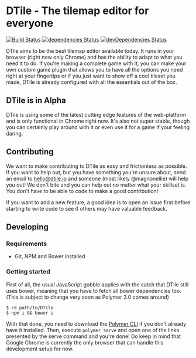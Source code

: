 # DTile - The tilemap editor for everyone
[![Build Status](https://travis-ci.org/MagnonGames/DTile.svg?branch=master)](https://travis-ci.org/MagnonGames/DTile)
[![dependencies Status](https://david-dm.org/MagnonGames/DTile/status.svg)](https://david-dm.org/MagnonGames/DTile)
[![devDependencies Status](https://david-dm.org/MagnonGames/DTile/dev-status.svg)](https://david-dm.org/MagnonGames/DTile?type=dev)

DTile aims to be the best tilemap editor available today. It runs in your browser
(right now only Chrome) and has the ability to adapt to what you need it to do.
If you're making a complete game with it, you can make your own custom game
plugin that allows you to have all the options you need right at your fingertips
or if you just want to show off a cool tileset you made, DTile is already
configured with all the essentials out of the box.

## DTile is in Alpha
DTile is using some of the latest cutting edge features of the web-platform
and is only functional in Chrome right now. It's also not super stable, though
you can certainly play around with it or even use it for a game if your feeling
daring.

## Contributing
We want to make contributing to DTile as easy and frictionless as possible. If
you want to help out, but you have something you're unsure about, send an email
to [hello@dtile.io](mailto:hello@dtile.io) and someone (most likely @magnonellie) will help you
out! We don't bite and you can help out no matter what your skillset is. You
don't have to be able to code to make a good contribution!

If you want to add a new feature, a good idea is to open an issue first before
starting to write code to see if others may have valuable feedback.

## Developing

### Requirements
- Git, NPM and Bower installed

### Getting started
First of all, the usual JavaScript gobble applies with the catch that DTile
still uses bower, meaning that you have to fetch all bower dependencies too.
(This is subject to change very soon as Polymer 3.0 comes around)

```
$ cd path/to/DTile
$ npm i && bower i
```

With that done, you need to download the
[Polymer CLI](https://www.polymer-project.org/2.0/docs/tools/polymer-cli) if you
don't already have it installed. Then, execute `polymer serve` and open one of
the links presented by the serve command and you're done! Do keep in mind that
Google Chrome is currently the only browser that can handle this development
setup for now.
